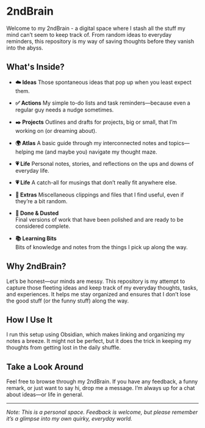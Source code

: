 # 2ndBrain

Welcome to my 2ndBrain - a digital space where I stash all the stuff my mind can’t seem to keep track of. From random ideas to everyday reminders, this repository is my way of saving thoughts before they vanish into the abyss.

## What's Inside?

- **☁️ Ideas**
  Those spontaneous ideas that pop up when you least expect them.

- **✅ Actions**
  My simple to-do lists and task reminders—because even a regular guy needs a nudge sometimes.

- **✒️ Projects**
  Outlines and drafts for projects, big or small, that I’m working on (or dreaming about).

- **🌍 Atlas**
  A basic guide through my interconnected notes and topics—helping me (and maybe you) navigate my thought maze.

- **💗 Life**
  Personal notes, stories, and reflections on the ups and downs of everyday life.

- **💗 Life**
  A catch-all for musings that don’t really fit anywhere else.

- **📎 Extras**
  Miscellaneous clippings and files that I find useful, even if they’re a bit random.

- **🎉 Done & Dusted**  
  Final versions of work that have been polished and are ready to be considered complete.

- **📚 Learning Bits**  
  Bits of knowledge and notes from the things I pick up along the way.

## Why 2ndBrain?

Let’s be honest—our minds are messy. This repository is my attempt to capture those fleeting ideas and keep track of my everyday thoughts, tasks, and experiences. It helps me stay organized and ensures that I don’t lose the good stuff (or the funny stuff) along the way.

## How I Use It

I run this setup using Obsidian, which makes linking and organizing my notes a breeze. It might not be perfect, but it does the trick in keeping my thoughts from getting lost in the daily shuffle.

## Take a Look Around

Feel free to browse through my 2ndBrain. If you have any feedback, a funny remark, or just want to say hi, drop me a message. I’m always up for a chat about ideas—or life in general.

---

*Note: This is a personal space. Feedback is welcome, but please remember it’s a glimpse into my own quirky, everyday world.*
